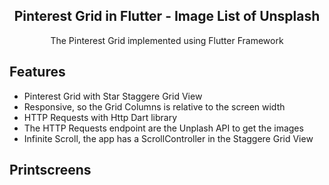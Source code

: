 <h2 align="center">Pinterest Grid in Flutter - Image List of Unsplash</h2>
<p align="center">The Pinterest Grid implemented using Flutter Framework</p>

<h2>Features</h2>
<ul>
  <li>Pinterest Grid with Star Staggere Grid View</li>
  <li>Responsive, so the Grid Columns is relative to the screen width</li>
  <li>HTTP Requests with Http Dart library</li>
  <li>The HTTP Requests endpoint are the Unplash API to get the images</li>
  <li>Infinite Scroll, the app has a ScrollController in the Staggere Grid View</li>
</ul>

<h2>Printscreens</h2>
<img src="">


